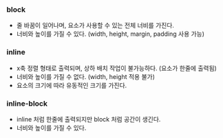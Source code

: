 ### block
- 줄 바꿈이 일어나며, 요소가 사용할 수 있는 전체 너비를 가진다.
- 너비와 높이를 가질 수 있다. (width, height, margin, padding 사용 가능)

### inline
- x축 정렬 형태로 출력되며, 상하 배치 작업이 불가능하다. (요소가 한줄에 출력됨)
- 너비와 높이를 가질 수 없다. (width, height 적용 불가)
- 요소의 크기에 따라 유동적인 크기를 가진다.

### inline-block
- inline 처럼 한줄에 출력되지만 block 처럼 공간이 생긴다.
- 너비와 높이를 가질 수 있다.